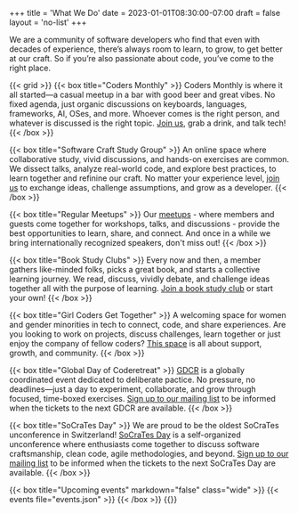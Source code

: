 +++
title = 'What We Do'
date = 2023-01-01T08:30:00-07:00
draft = false
layout = 'no-list'
+++

We are a community of software developers who find that even with decades of
experience, there’s always room to learn, to grow, to get better at our craft.
So if you’re also passionate about code, you’ve come to the right place.

{{< grid >}}
  {{< box title="Coders Monthly" >}}
  Coders Monthly is where it all started—a casual meetup in a bar with good
  beer and great vibes. No fixed agenda, just organic discussions on keyboards,
  languages, frameworks, AI, OSes, and more. Whoever comes is the right person,
  and whatever is discussed is the right topic.
  [Join us](https://www.meetup.com/coders-only/events/), grab a drink, and talk
  tech! 
  {{< /box >}}

  {{< box title="Software Craft Study Group" >}}
  An online space where collaborative study, vivid discussions, and hands-on
  exercises are common. We dissect talks, analyze real-world code, and explore
  best practices, to learn together and refinine our craft. No matter your
  experience level, [join us](https://discord.gg/SR7BZ8RZq7) to exchange ideas,
  challenge assumptions, and grow as a developer.
  {{< /box >}}

  {{< box title="Regular Meetups" >}}
  Our [meetups](https://www.meetup.com/coders-only/events/) - where members and
  guests come together for workshops, talks, and discussions - provide the best
  opportunities to learn, share, and connect.  And once in a while we bring
  internationally recognized speakers, don't miss out!
  {{< /box >}}

  {{< box title="Book Study Clubs" >}}
  Every now and then, a member gathers like-minded folks, picks a great book,
  and starts a collective learning journey. We read, discuss, vividly debate,
  and challenge ideas together all with the purpose of learning. [Join a book
  study club](https://discord.gg/wspK5hdmDB) or start your own!
  {{< /box >}}


  {{< box title="Girl Coders Get Together" >}}
  A welcoming space for women and gender minorities in tech to connect, code,
  and share experiences. Are you looking to work on projects, discuss
  challenges, learn together or just enjoy the company of fellow coders? [This
  space](https://discord.gg/pY5AkYfh) is all about support, growth, and
  community.
  {{< /box >}}

  {{< box title="Global Day of Coderetreat" >}}
  [GDCR](https://www.coderetreat.org/) is a globally coordinated event
  dedicated to deliberate pactice. No pressure, no deadlines—just a day to
  experiment, collaborate, and grow through focused, time-boxed exercises.
  [Sign up to our mailing list](https://buttondown.email/CodersOnly) to be
  informed when the tickets to the next GDCR are available.
  {{< /box >}}

  {{< box title="SoCraTes Day" >}}
  We are proud to be the oldest SoCraTes unconference in Switzerland! [SoCraTes
  Day](https://socrates-day.ch/) is a self-organized unconference where
  enthusiasts come together to discuss software craftsmanship, clean code,
  agile methodologies, and beyond. [Sign up to our mailing
  list](https://buttondown.email/CodersOnly) to be informed when the tickets to
  the next SoCraTes Day are available.
  {{< /box >}}

  {{< box title="Upcoming events" markdown="false" class="wide" >}}
    {{< events file="events.json" >}}
  {{< /box >}}
{{</grid>}}

